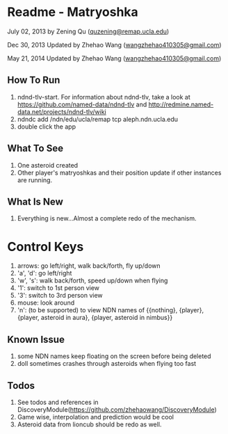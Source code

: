 # Readme - Matryoshka


July 02, 2013
by Zening Qu (quzening@remap.ucla.edu)

Dec 30, 2013
Updated by Zhehao Wang (wangzhehao410305@gmail.com)

May 21, 2014
Updated by Zhehao Wang (wangzhehao410305@gmail.com)

## How To Run
1. ndnd-tlv-start. For information about ndnd-tlv, take a look at https://github.com/named-data/ndnd-tlv and http://redmine.named-data.net/projects/ndnd-tlv/wiki
2. ndndc add /ndn/edu/ucla/remap tcp aleph.ndn.ucla.edu
3. double click the app

## What To See
1. One asteroid created
2. Other player's matryoshkas and their position update if other instances are running.

## What Is New
1. Everything is new...Almost a complete redo of the mechanism.

# Control Keys
1. arrows: go left/right, walk back/forth, fly up/down
2. 'a', 'd': go left/right
3. 'w', 's': walk back/forth, speed up/down when flying
4. '1': switch to 1st person view
5. '3': switch to 3rd person view
6. mouse: look around
7. 'n': (to be supported) to view NDN names of {{nothing}, {player}, {player, asteroid in aura}, {player, asteroid in nimbus}}

## Known Issue
1. some NDN names keep floating on the screen before being deleted
2. doll sometimes crashes through asteroids when flying too fast

## Todos
1. See todos and references in DiscoveryModule(https://github.com/zhehaowang/DiscoveryModule)
2. Game wise, interpolation and prediction would be cool
3. Asteroid data from lioncub should be redo as well.